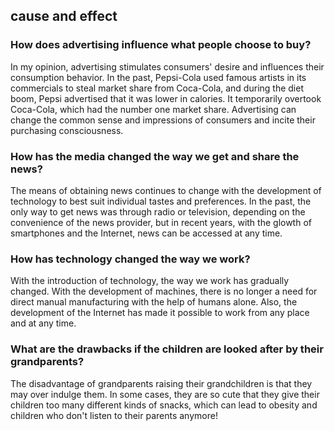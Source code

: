## cause and effect

### How does advertising influence what people choose to buy?

In my opinion, advertising stimulates consumers' desire and influences their consumption behavior. In the past, Pepsi-Cola used famous artists in its commercials to steal market share from Coca-Cola, and during the diet boom, Pepsi advertised that it was lower in calories. It temporarily overtook Coca-Cola, which had the number one market share. Advertising can change the common sense and impressions of consumers and incite their purchasing consciousness.


### How has the media changed the way we get and share the news?

The means of obtaining news continues to change with the development of technology to best suit individual tastes and preferences. In the past, the only way to get news was through radio or television, depending on the convenience of the news provider, but in recent years, with the glowth of smartphones and the Internet, news can be accessed at any time.

### How has technology changed the way we work?
With the introduction of technology, the way we work has gradually changed. With the development of machines, there is no longer a need for direct manual manufacturing with the help of humans alone. Also, the development of the Internet has made it possible to work from any place and at any time.


### What are the drawbacks if the children are looked after by their grandparents?

The disadvantage of grandparents raising their grandchildren is that they may over indulge them. In some cases, they are so cute that they give their children too many different kinds of snacks, which can lead to obesity and children who don't listen to their parents anymore!
